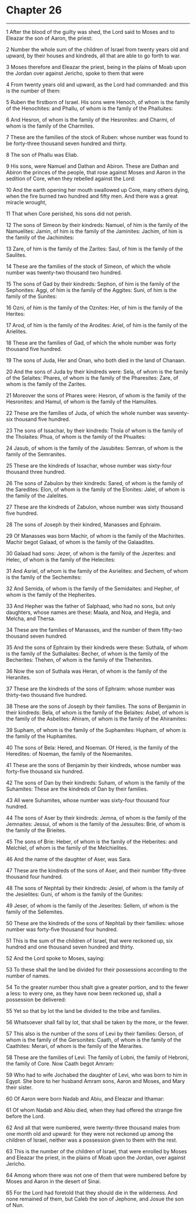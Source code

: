 # Chapter 26

***

1 After the blood of the guilty was shed, the Lord said to Moses and to Eleazar the son of Aaron, the priest:

2 Number the whole sum of the children of Israel from twenty years old and upward, by their houses and kindreds, all that are able to go forth to war.

3 Moses therefore and Eleazar the priest, being in the plains of Moab upon the Jordan over against Jericho, spoke to them that were

4 From twenty years old and upward, as the Lord had commanded: and this is the number of them:

5 Ruben the firstborn of Israel. His sons were Henoch, of whom is the family of the Henochites: and Phallu, of whom is the family of the Phalluites:

6 And Hesron, of whom is the family of the Hesronites: and Charmi, of whom is the family of the Charmites.

7 These are the families of the stock of Ruben: whose number was found to be forty-three thousand seven hundred and thirty.

8 The son of Phallu was Eliab.

9 His sons, were Namuel and Dathan and Abiron. These are Dathan and Abiron the princes of the people, that rose against Moses and Aaron in the sedition of Core, when they rebelled against the Lord:

10 And the earth opening her mouth swallowed up Core, many others dying, when the fire burned two hundred and fifty men. And there was a great miracle wrought,

11 That when Core perished, his sons did not perish.

12 The sons of Simeon by their kindreds: Namuel, of him is the family of the Namuelites: Jamin, of him is the family of the Jaminites: Jachim, of him is the family of the Jachimites:

13 Zare, of him is the family of the Zarites: Saul, of him is the family of the Saulites.

14 These are the families of the stock of Simeon, of which the whole number was twenty-two thousand two hundred.

15 The sons of Gad by their kindreds: Sephon, of him is the family of the Sephonites: Aggi, of him is the family of the Aggites: Suni, of him is the family of the Sunites:

16 Ozni, of him is the family of the Oznites: Her, of him is the family of the Herites:

17 Arod, of him is the family of the Arodites: Ariel, of him is the family of the Arielites.

18 These are the families of Gad, of which the whole number was forty thousand five hundred.

19 The sons of Juda, Her and Onan, who both died in the land of Chanaan.

20 And the sons of Juda by their kindreds were: Sela, of whom is the family of the Selaites: Phares, of whom is the family of the Pharesites: Zare, of whom is the family of the Zarites.

21 Moreover the sons of Phares were: Hesron, of whom is the family of the Hesronites: and Hamul, of whom is the family of the Hamulites.

22 These are the families of Juda, of which the whole number was seventy-six thousand five hundred.

23 The sons of Issachar, by their kindreds: Thola of whom is the family of the Tholaites: Phua, of whom is the family of the Phuaites:

24 Jasub, of whom is the family of the Jasubites: Semran, of whom is the family of the Semranites.

25 These are the kindreds of Issachar, whose number was sixty-four thousand three hundred.

26 The sons of Zabulon by their kindreds: Sared, of whom is the family of the Saredites: Elon, of whom is the family of the Elonites: Jalel, of whom is the family of the Jalelites.

27 These are the kindreds of Zabulon, whose number was sixty thousand five hundred.

28 The sons of Joseph by their kindred, Manasses and Ephraim.

29 Of Manasses was born Machir, of whom is the family of the Machirites. Machir begot Galaad, of whom is the family of the Galaadites.

30 Galaad had sons: Jezer, of whom is the family of the Jezerites: and Helec, of whom is the family of the Helecites:

31 And Asriel, of whom is the family of the Asrielites: and Sechem, of whom is the family of the Sechemites:

32 And Semida, of whom is the family of the Semidaites: and Hepher, of whom is the family of the Hepherites.

33 And Hepher was the father of Salphaad, who had no sons, but only daughters, whose names are these: Maala, and Noa, and Hegla, and Melcha, and Thersa.

34 These are the families of Manasses, and the number of them fifty-two thousand seven hundred.

35 And the sons of Ephraim by their kindreds were these: Suthala, of whom is the family of the Suthalaites: Becher, of whom is the family of the Becherites: Thehen, of whom is the family of the Thehenites.

36 Now the son of Suthala was Heran, of whom is the family of the Heranites.

37 These are the kindreds of the sons of Ephraim: whose number was thirty-two thousand five hundred.

38 These are the sons of Joseph by their families. The sons of Benjamin in their kindreds: Bela, of whom is the family of the Belaites: Asbel, of whom is the family of the Asbelites: Ahiram, of whom is the family of the Ahiramites:

39 Supham, of whom is the family of the Suphamites: Hupham, of whom is the family of the Huphamites.

40 The sons of Bela: Hered, and Noeman. Of Hered, is the family of the Heredites: of Noeman, the family of the Noemanites.

41 These are the sons of Benjamin by their kindreds, whose number was forty-five thousand six hundred.

42 The sons of Dan by their kindreds: Suham, of whom is the family of the Suhamites: These are the kindreds of Dan by their families.

43 All were Suhamites, whose number was sixty-four thousand four hundred.

44 The sons of Aser by their kindreds: Jemna, of whom is the family of the Jemnaites: Jessui, of whom is the family of the Jessuites: Brie, of whom is the family of the Brieites.

45 The sons of Brie: Heber, of whom is the family of the Heberites: and Melchiel, of whom is the family of the Melchielites.

46 And the name of the daughter of Aser, was Sara.

47 These are the kindreds of the sons of Aser, and their number fifty-three thousand four hundred.

48 The sons of Nephtali by their kindreds: Jesiel, of whom is the family of the Jesielites: Guni, of whom is the family of the Gunites:

49 Jeser, of whom is the family of the Jeserites: Sellem, of whom is the family of the Sellemites.

50 These are the kindreds of the sons of Nephtali by their families: whose number was forty-five thousand four hundred.

51 This is the sum of the children of Israel, that were reckoned up, six hundred and one thousand seven hundred and thirty.

52 And the Lord spoke to Moses, saying:

53 To these shall the land be divided for their possessions according to the number of names.

54 To the greater number thou shalt give a greater portion, and to the fewer a less: to every one, as they have now been reckoned up, shall a possession be delivered:

55 Yet so that by lot the land be divided to the tribe and families.

56 Whatsoever shall fall by lot, that shall be taken by the more, or the fewer.

57 This also is the number of the sons of Levi by their families: Gerson, of whom is the family of the Gersonites: Caath, of whom is the family of the Caathites: Merari, of whom is the family of the Merarites.

58 These are the families of Levi: The family of Lobni, the family of Hebroni, the family of Core. Now Caath begot Amram:

59 Who had to wife Jochabed the daughter of Levi, who was born to him in Egypt. She bore to her husband Amram sons, Aaron and Moses, and Mary their sister.

60 Of Aaron were born Nadab and Abiu, and Eleazar and Ithamar:

61 Of whom Nadab and Abiu died, when they had offered the strange fire before the Lord.

62 And all that were numbered, were twenty-three thousand males from one month old and upward: for they were not reckoned up among the children of Israel, neither was a possession given to them with the rest.

63 This is the number of the children of Israel, that were enrolled by Moses and Eleazar the priest, in the plains of Moab upon the Jordan, over against Jericho.

64 Among whom there was not one of them that were numbered before by Moses and Aaron in the desert of Sinai.

65 For the Lord had foretold that they should die in the wilderness. And none remained of them, but Caleb the son of Jephone, and Josue the son of Nun.

